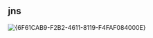 ## jns
![{6F61CAB9-F2B2-4611-8119-F4FAF084000E}](https://github.com/user-attachments/assets/f3bf4dbe-ce99-431c-8f1a-2e36fde5ac8e)
